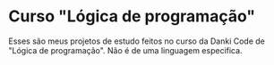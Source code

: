 # Curso "Lógica de programação"
Esses são meus projetos de estudo feitos no curso da Danki Code de "Lógica de programação". Não é de uma linguagem especifica.
